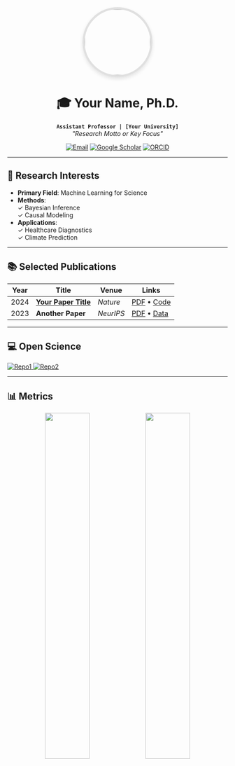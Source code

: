 <div align="center">
  <img src="https://avatars.githubusercontent.com/u/YOUR-GITHUB-ID" width="150" style="border-radius: 50%; border: 5px solid #e0e0e0; box-shadow: 0 4px 8px rgba(0,0,0,0.1);"/>
  
  # 🎓 Your Name, Ph.D.
  **`Assistant Professor | [Your University]`**  
  *"Research Motto or Key Focus"*
  
  [![Email](https://img.shields.io/badge/-Email-D14836?logo=gmail&logoColor=white)](mailto:your.email@example.com)
  [![Google Scholar](https://img.shields.io/badge/-Google_Scholar-4285F4?logo=google-scholar&logoColor=white)](https://scholar.google.com/citations?user=YOUR-ID)
  [![ORCID](https://img.shields.io/badge/-ORCID-A6CE39?logo=orcid&logoColor=white)](https://orcid.org/YOUR-ORCID)
</div>

---

## 🔬 Research Interests
- **Primary Field**: Machine Learning for Science  
- **Methods**:  
  ✓ Bayesian Inference  
  ✓ Causal Modeling  
- **Applications**:  
  ✓ Healthcare Diagnostics  
  ✓ Climate Prediction

---

## 📚 Selected Publications
| Year | Title | Venue | Links |
|------|-------|-------|-------|
| 2024 | **[Your Paper Title](https://doi.org/XXX)** | *Nature* | [PDF](link) • [Code](https://github.com/your/repo) |
| 2023 | **Another Paper** | *NeurIPS* | [PDF](link) • [Data](https://doi.org/XXX) |

---

## 💻 Open Science
<p align="left">
  <a href="https://github.com/your/repo1">
    <img src="https://github-readme-stats.vercel.app/api/pin/?username=yourusername&repo=repo1&theme=default" alt="Repo1">
  </a>
  <a href="https://github.com/your/repo2">
    <img src="https://github-readme-stats.vercel.app/api/pin/?username=yourusername&repo=repo2&theme=default" alt="Repo2">
  </a>
</p>

---

## 📊 Metrics
<div align="center">
  <img src="https://github-readme-stats.vercel.app/api?username=yourusername&show_icons=true&count_private=true&theme=default" width="45%">
  <img src="https://github-readme-stats.vercel.app/api/top-langs/?username=yourusername&layout=compact&theme=default" width="45%">
</div>
